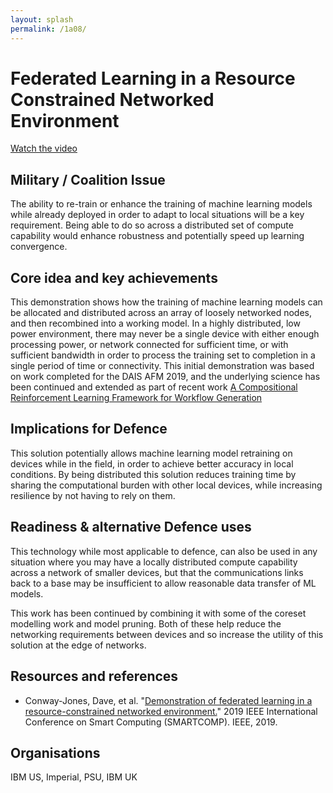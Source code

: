 ```yaml
---
layout: splash
permalink: /1a08/
---
```


# Federated Learning in a Resource Constrained Networked Environment

[Watch the video](https://ibm.box.com/v/Showcase-1a08-video)

## Military / Coalition Issue
The ability to re-train or enhance the training of machine learning models while already deployed in order to adapt to local situations will be a key requirement.
Being able to do so across a distributed set of compute capability would enhance robustness and potentially speed up learning convergence.


## Core idea and key achievements
This demonstration shows how the training of machine learning models can be allocated and distributed across an array of loosely networked nodes, and then recombined into a working model. 
In a highly distributed, low power environment, there may never be a single device with either enough processing power, or network connected for sufficient time, or with sufficient bandwidth in order to process the training set to completion in a single period of time or connectivity.
This initial demonstration was based on work completed for the DAIS AFM 2019, and the underlying science has been continued and extended as part of recent work [A Compositional Reinforcement Learning Framework for Workflow Generation](/1a06/)

## Implications for Defence
This solution potentially allows machine learning model retraining on devices while in the field, in order to achieve better accuracy in local conditions. By being distributed this solution reduces training time by sharing the computational burden with other local devices, while increasing resilience by not having to rely on them.

## Readiness & alternative Defence uses
This technology while most applicable to defence, can also be used in any situation where you may have a locally distributed compute capability across a network of smaller devices, but that the communications links back to a base may be insufficient to allow reasonable data transfer of ML models.

This work has been continued by combining it with some of the coreset modelling work and model pruning. Both of these help reduce the networking requirements between devices and so increase the utility of this solution at the edge of networks.


<!-- ![image info](/dais/achievements/images/1a02_figure1.jpg) -->

## Resources and references

* Conway-Jones, Dave, et al. "[Demonstration of federated learning in a resource-constrained networked environment.](/doc-4099/)" 2019 IEEE International Conference on Smart Computing (SMARTCOMP). IEEE, 2019.

## Organisations
IBM US, Imperial, PSU, IBM UK

